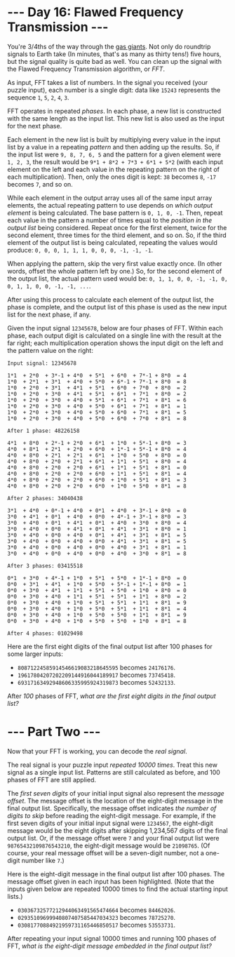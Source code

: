 ﻿# --- Day 16: Flawed Frequency Transmission ---

You're 3/4ths of the way through the [gas giants](https://en.wikipedia.org/wiki/Gas_giant). Not only do roundtrip signals to Earth take (In minutes, that's as many as thirty tens!) five hours, but the signal quality is quite bad as well.  You can clean up the signal with the Flawed Frequency Transmission algorithm, or *FFT*.

As input, FFT takes a list of numbers.  In the signal you received (your puzzle input), each number is a single digit: data like ```15243``` represents the sequence ```1```, ```5```, ```2```, ```4```, ```3```.

FFT operates in repeated *phases*.  In each phase, a new list is constructed with the same length as the input list.  This new list is also used as the input for the next phase.

Each element in the new list is built by multiplying every value in the input list by a value in a repeating *pattern* and then adding up the results. So, if the input list were ```9, 8, 7, 6, 5``` and the pattern for a given element were ```1, 2, 3```, the result would be ```9*1 + 8*2 + 7*3 + 6*1 + 5*2``` (with each input element on the left and each value in the repeating pattern on the right of each multiplication). Then, only the ones digit is kept: ```38``` becomes ```8```, ```-17``` becomes ```7```, and so on.

While each element in the output array uses all of the same input array elements, the actual repeating pattern to use depends on *which output element* is being calculated. The base pattern is ```0, 1, 0, -1```.  Then, repeat each value in the pattern a number of times equal to the *position in the output list* being considered. Repeat once for the first element, twice for the second element, three times for the third element, and so on.  So, if the third element of the output list is being calculated, repeating the values would produce: ```0, 0, 0, 1, 1, 1, 0, 0, 0, -1, -1, -1```.

When applying the pattern, skip the very first value exactly once. (In other words, offset the whole pattern left by one.) So, for the second element of the output list, the actual pattern used would be: ```0, 1, 1, 0, 0, -1, -1, 0, 0, 1, 1, 0, 0, -1, -1, ...```.

After using this process to calculate each element of the output list, the phase is complete, and the output list of this phase is used as the new input list for the next phase, if any.

Given the input signal ```12345678```, below are four phases of FFT. Within each phase, each output digit is calculated on a single line with the result at the far right; each multiplication operation shows the input digit on the left and the pattern value on the right:


```
Input signal: 12345678

1*1  + 2*0  + 3*-1 + 4*0  + 5*1  + 6*0  + 7*-1 + 8*0  = 4
1*0  + 2*1  + 3*1  + 4*0  + 5*0  + 6*-1 + 7*-1 + 8*0  = 8
1*0  + 2*0  + 3*1  + 4*1  + 5*1  + 6*0  + 7*0  + 8*0  = 2
1*0  + 2*0  + 3*0  + 4*1  + 5*1  + 6*1  + 7*1  + 8*0  = 2
1*0  + 2*0  + 3*0  + 4*0  + 5*1  + 6*1  + 7*1  + 8*1  = 6
1*0  + 2*0  + 3*0  + 4*0  + 5*0  + 6*1  + 7*1  + 8*1  = 1
1*0  + 2*0  + 3*0  + 4*0  + 5*0  + 6*0  + 7*1  + 8*1  = 5
1*0  + 2*0  + 3*0  + 4*0  + 5*0  + 6*0  + 7*0  + 8*1  = 8

After 1 phase: 48226158

4*1  + 8*0  + 2*-1 + 2*0  + 6*1  + 1*0  + 5*-1 + 8*0  = 3
4*0  + 8*1  + 2*1  + 2*0  + 6*0  + 1*-1 + 5*-1 + 8*0  = 4
4*0  + 8*0  + 2*1  + 2*1  + 6*1  + 1*0  + 5*0  + 8*0  = 0
4*0  + 8*0  + 2*0  + 2*1  + 6*1  + 1*1  + 5*1  + 8*0  = 4
4*0  + 8*0  + 2*0  + 2*0  + 6*1  + 1*1  + 5*1  + 8*1  = 0
4*0  + 8*0  + 2*0  + 2*0  + 6*0  + 1*1  + 5*1  + 8*1  = 4
4*0  + 8*0  + 2*0  + 2*0  + 6*0  + 1*0  + 5*1  + 8*1  = 3
4*0  + 8*0  + 2*0  + 2*0  + 6*0  + 1*0  + 5*0  + 8*1  = 8

After 2 phases: 34040438

3*1  + 4*0  + 0*-1 + 4*0  + 0*1  + 4*0  + 3*-1 + 8*0  = 0
3*0  + 4*1  + 0*1  + 4*0  + 0*0  + 4*-1 + 3*-1 + 8*0  = 3
3*0  + 4*0  + 0*1  + 4*1  + 0*1  + 4*0  + 3*0  + 8*0  = 4
3*0  + 4*0  + 0*0  + 4*1  + 0*1  + 4*1  + 3*1  + 8*0  = 1
3*0  + 4*0  + 0*0  + 4*0  + 0*1  + 4*1  + 3*1  + 8*1  = 5
3*0  + 4*0  + 0*0  + 4*0  + 0*0  + 4*1  + 3*1  + 8*1  = 5
3*0  + 4*0  + 0*0  + 4*0  + 0*0  + 4*0  + 3*1  + 8*1  = 1
3*0  + 4*0  + 0*0  + 4*0  + 0*0  + 4*0  + 3*0  + 8*1  = 8

After 3 phases: 03415518

0*1  + 3*0  + 4*-1 + 1*0  + 5*1  + 5*0  + 1*-1 + 8*0  = 0
0*0  + 3*1  + 4*1  + 1*0  + 5*0  + 5*-1 + 1*-1 + 8*0  = 1
0*0  + 3*0  + 4*1  + 1*1  + 5*1  + 5*0  + 1*0  + 8*0  = 0
0*0  + 3*0  + 4*0  + 1*1  + 5*1  + 5*1  + 1*1  + 8*0  = 2
0*0  + 3*0  + 4*0  + 1*0  + 5*1  + 5*1  + 1*1  + 8*1  = 9
0*0  + 3*0  + 4*0  + 1*0  + 5*0  + 5*1  + 1*1  + 8*1  = 4
0*0  + 3*0  + 4*0  + 1*0  + 5*0  + 5*0  + 1*1  + 8*1  = 9
0*0  + 3*0  + 4*0  + 1*0  + 5*0  + 5*0  + 1*0  + 8*1  = 8

After 4 phases: 01029498
```


Here are the first eight digits of the final output list after 100 phases for some larger inputs:


* ```80871224585914546619083218645595``` becomes ```24176176```.
* ```19617804207202209144916044189917``` becomes ```73745418```.
* ```69317163492948606335995924319873``` becomes ```52432133```.


After *100* phases of FFT, *what are the first eight digits in the final output list?*

# --- Part Two ---

Now that your FFT is working, you can decode the *real signal*.

The real signal is your puzzle input *repeated 10000 times*. Treat this new signal as a single input list. Patterns are still calculated as before, and 100 phases of FFT are still applied.

The *first seven digits* of your initial input signal also represent the *message offset*. The message offset is the location of the eight-digit message in the final output list. Specifically, the message offset indicates *the number of digits to skip* before reading the eight-digit message. For example, if the first seven digits of your initial input signal were ```1234567```, the eight-digit message would be the eight digits after skipping 1,234,567 digits of the final output list. Or, if the message offset were ```7``` and your final output list were ```98765432109876543210```, the eight-digit message would be ```21098765```. (Of course, your real message offset will be a seven-digit number, not a one-digit number like ```7```.)

Here is the eight-digit message in the final output list after 100 phases. The message offset given in each input has been highlighted. (Note that the inputs given below are repeated 10000 times to find the actual starting input lists.)


* ```03036732577212944063491565474664``` becomes ```84462026```.
* ```02935109699940807407585447034323``` becomes ```78725270```.
* ```03081770884921959731165446850517``` becomes ```53553731```.


After repeating your input signal 10000 times and running 100 phases of FFT, *what is the eight-digit message embedded in the final output list?*
